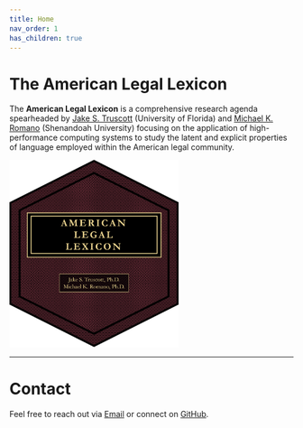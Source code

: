 ```yaml
---
title: Home
nav_order: 1
has_children: true
---
```


# The American Legal Lexicon

The **American Legal Lexicon** is a comprehensive research agenda spearheaded by [Jake S. Truscott](https://polisci.ufl.edu/directory/jake-truscott/) (University of Florida) and [Michael K. Romano](https://www.su.edu/faculty-staff/faculty/michael-romano/) (Shenandoah University) focusing on the application of high-performance computing systems to study the latent and explicit properties of language employed within the American legal community. 

<img src="./assets/images/ALL_Logo.png" alt="American Legal Lexicon" width="300"/>



---

# Contact

Feel free to reach out via [Email](jaketruscott@ufl.edu) or connect on [GitHub](https://jaketruscott.github.io/). 
